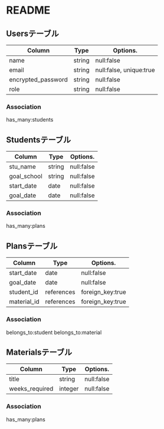 # README

## Usersテーブル

| Column | Type   | Options.   |
|--------|--------|------------|
| name   | string | null:false |
| email  | string | null:false, unique:true |
| encrypted_password | string  | null:false |
| role   | string | null:false |

### Association
has_many:students

## Studentsテーブル

| Column      | Type   | Options.   |
|-------------|--------|------------|
| stu_name    | string | null:false |
| goal_school | string | null:false |
| start_date  | date   | null:false |
| goal_date   | date   | null:false |

### Association
has_many:plans

## Plansテーブル

| Column      | Type   | Options.   |
|-------------|--------|------------|
| start_date  | date   | null:false |
| goal_date   | date   | null:false |
| student_id  | references | foreign_key:true |
| material_id | references | foreign_key:true |

### Association
belongs_to:student
belongs_to:material

## Materialsテーブル

| Column         | Type    | Options.   |
|----------------|---------|------------|
| title          | string  | null:false |
| weeks_required | integer | null:false |

### Association
has_many:plans